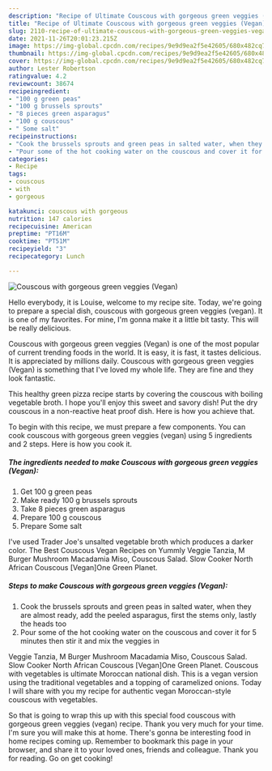 ```yaml
---
description: "Recipe of Ultimate Couscous with gorgeous green veggies (Vegan)"
title: "Recipe of Ultimate Couscous with gorgeous green veggies (Vegan)"
slug: 2110-recipe-of-ultimate-couscous-with-gorgeous-green-veggies-vegan
date: 2021-11-26T20:01:23.215Z
image: https://img-global.cpcdn.com/recipes/9e9d9ea2f5e42605/680x482cq70/couscous-with-gorgeous-green-veggies-vegan-recipe-main-photo.jpg
thumbnail: https://img-global.cpcdn.com/recipes/9e9d9ea2f5e42605/680x482cq70/couscous-with-gorgeous-green-veggies-vegan-recipe-main-photo.jpg
cover: https://img-global.cpcdn.com/recipes/9e9d9ea2f5e42605/680x482cq70/couscous-with-gorgeous-green-veggies-vegan-recipe-main-photo.jpg
author: Lester Robertson
ratingvalue: 4.2
reviewcount: 38674
recipeingredient:
- "100 g green peas"
- "100 g brussels sprouts"
- "8 pieces green asparagus"
- "100 g couscous"
- " Some salt"
recipeinstructions:
- "Cook the brussels sprouts and green peas in salted water, when they are almost ready, add the peeled asparagus, first the stems only, lastly the heads too"
- "Pour some of the hot cooking water on the couscous and cover it for 5 minutes then stir it and mix the veggies in"
categories:
- Recipe
tags:
- couscous
- with
- gorgeous

katakunci: couscous with gorgeous 
nutrition: 147 calories
recipecuisine: American
preptime: "PT16M"
cooktime: "PT51M"
recipeyield: "3"
recipecategory: Lunch

---
```



![Couscous with gorgeous green veggies (Vegan)](https://img-global.cpcdn.com/recipes/9e9d9ea2f5e42605/680x482cq70/couscous-with-gorgeous-green-veggies-vegan-recipe-main-photo.jpg)

Hello everybody, it is Louise, welcome to my recipe site. Today, we're going to prepare a special dish, couscous with gorgeous green veggies (vegan). It is one of my favorites. For mine, I'm gonna make it a little bit tasty. This will be really delicious.

Couscous with gorgeous green veggies (Vegan) is one of the most popular of current trending foods in the world. It is easy, it is fast, it tastes delicious. It is appreciated by millions daily. Couscous with gorgeous green veggies (Vegan) is something that I've loved my whole life. They are fine and they look fantastic.

This healthy green pizza recipe starts by covering the couscous with boiling vegetable broth. I hope you'll enjoy this sweet and savory dish! Put the dry couscous in a non-reactive heat proof dish. Here is how you achieve that.


To begin with this recipe, we must prepare a few components. You can cook couscous with gorgeous green veggies (vegan) using 5 ingredients and 2 steps. Here is how you cook it.

<!--inarticleads1-->

##### The ingredients needed to make Couscous with gorgeous green veggies (Vegan):

1. Get 100 g green peas
1. Make ready 100 g brussels sprouts
1. Take 8 pieces green asparagus
1. Prepare 100 g couscous
1. Prepare  Some salt


I've used Trader Joe's unsalted vegetable broth which produces a darker color. The Best Couscous Vegan Recipes on Yummly Veggie Tanzia, M Burger Mushroom Macadamia Miso, Couscous Salad. Slow Cooker North African Couscous [Vegan]One Green Planet. 

<!--inarticleads2-->

##### Steps to make Couscous with gorgeous green veggies (Vegan):

1. Cook the brussels sprouts and green peas in salted water, when they are almost ready, add the peeled asparagus, first the stems only, lastly the heads too
1. Pour some of the hot cooking water on the couscous and cover it for 5 minutes then stir it and mix the veggies in


Veggie Tanzia, M Burger Mushroom Macadamia Miso, Couscous Salad. Slow Cooker North African Couscous [Vegan]One Green Planet. Couscous with vegetables is ultimate Moroccan national dish. This is a vegan version using the traditional vegetables and a topping of caramelized onions. Today I will share with you my recipe for authentic vegan Moroccan-style couscous with vegetables. 

So that is going to wrap this up with this special food couscous with gorgeous green veggies (vegan) recipe. Thank you very much for your time. I'm sure you will make this at home. There's gonna be interesting food in home recipes coming up. Remember to bookmark this page in your browser, and share it to your loved ones, friends and colleague. Thank you for reading. Go on get cooking!
